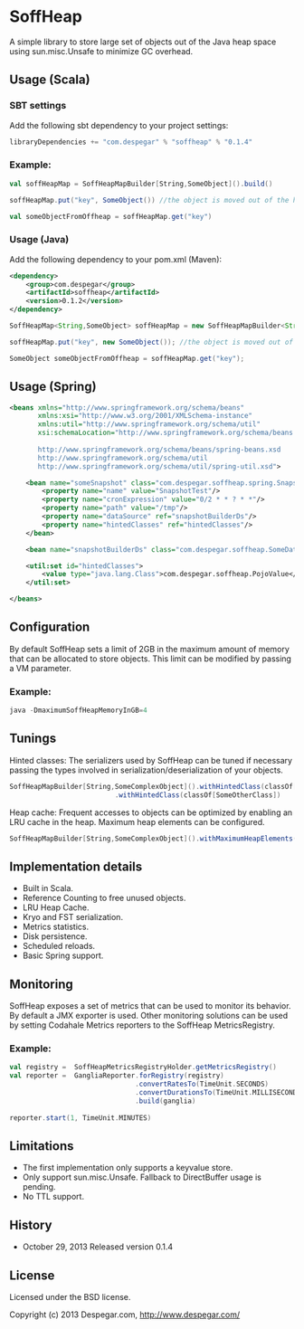 SoffHeap
===
A simple library to store large set of objects out of the Java heap space using sun.misc.Unsafe to minimize GC overhead. 

## Usage (Scala)
### SBT settings 

Add the following sbt dependency to your project settings:

```scala
libraryDependencies += "com.despegar" % "soffheap" % "0.1.4"
```
### Example:

```scala
val soffHeapMap = SoffHeapMapBuilder[String,SomeObject]().build()

soffHeapMap.put("key", SomeObject()) //the object is moved out of the heap

val someObjectFromOffheap = soffHeapMap.get("key")
```

### Usage (Java)

Add the following dependency to your pom.xml (Maven):

```xml
<dependency>
	<group>com.despegar</group>
	<artifactId>soffheap</artifactId>
	<version>0.1.2</version>
</dependency>
```
```java
SoffHeapMap<String,SomeObject> soffHeapMap = new SoffHeapMapBuilder<String,SomeObject>().buildJ(); //Use buildJ for plain Java access

soffHeapMap.put("key", new SomeObject()); //the object is moved out of the heap

SomeObject someObjectFromOffheap = soffHeapMap.get("key"); 
```
## Usage (Spring)

```xml
<beans xmlns="http://www.springframework.org/schema/beans"
       xmlns:xsi="http://www.w3.org/2001/XMLSchema-instance"
       xmlns:util="http://www.springframework.org/schema/util"
       xsi:schemaLocation="http://www.springframework.org/schema/beans 
       
       http://www.springframework.org/schema/beans/spring-beans.xsd 
       http://www.springframework.org/schema/util 
       http://www.springframework.org/schema/util/spring-util.xsd">

    <bean name="someSnapshot" class="com.despegar.soffheap.spring.SnapshotFactoryBean">
        <property name="name" value="SnapshotTest"/>
        <property name="cronExpression" value="0/2 * * ? * *"/>
        <property name="path" value="/tmp"/>
        <property name="dataSource" ref="snapshotBuilderDs"/>
        <property name="hintedClasses" ref="hintedClasses"/>
    </bean>

    <bean name="snapshotBuilderDs" class="com.despegar.soffheap.SomeDataSource"/>

    <util:set id="hintedClasses">
        <value type="java.lang.Class">com.despegar.soffheap.PojoValue</value>
    </util:set>

</beans>
```
## Configuration

By default SoffHeap sets a limit of 2GB in the maximum amount of memory that can be allocated to store objects. This limit can be modified by passing a VM parameter.

### Example: 
```java
java -DmaximumSoffHeapMemoryInGB=4
```
## Tunings

Hinted classes: The serializers used by SoffHeap can be tuned if necessary passing the types involved in serialization/deserialization of your objects.

```scala 
SoffHeapMapBuilder[String,SomeComplexObject]().withHintedClass(classOf[SomeComplexObject])
					      .withHintedClass(classOf[SomeOtherClass])
```						  
Heap cache: Frequent accesses to objects can be optimized by enabling an LRU cache in the heap. Maximum heap elements can be configured.

```scala 
SoffHeapMapBuilder[String,SomeComplexObject]().withMaximumHeapElements(10)
```

## Implementation details

  * Built in Scala.
  * Reference Counting to free unused objects.
  * LRU Heap Cache.
  * Kryo and FST serialization. 
  * Metrics statistics.
  * Disk persistence.
  * Scheduled reloads.
  * Basic Spring support.

## Monitoring

SoffHeap exposes a set of metrics that can be used to monitor its behavior. By default a JMX exporter is used. Other monitoring solutions can be used by setting Codahale Metrics reporters to the SoffHeap MetricsRegistry.

### Example:
```scala
val registry =  SoffHeapMetricsRegistryHolder.getMetricsRegistry()
val reporter =  GangliaReporter.forRegistry(registry)
                               .convertRatesTo(TimeUnit.SECONDS)
                               .convertDurationsTo(TimeUnit.MILLISECONDS)
                               .build(ganglia)
  
reporter.start(1, TimeUnit.MINUTES)
```
## Limitations

  * The first implementation only supports a keyvalue store.
  * Only support sun.misc.Unsafe. Fallback to DirectBuffer usage is pending.
  * No TTL support.

## History
  * October 29, 2013   Released version 0.1.4

## License

Licensed under the BSD license.

Copyright (c) 2013 Despegar.com, http://www.despegar.com/



